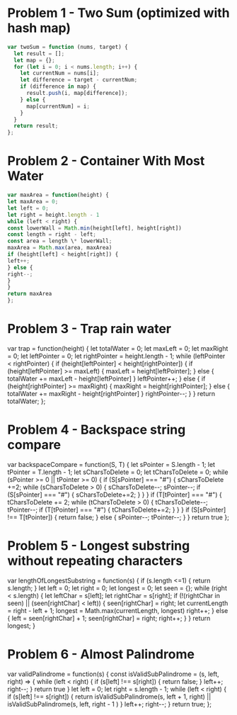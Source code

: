 # Problem 1 - Two Sum (optimized with hash map)

```js
var twoSum = function (nums, target) {
  let result = [];
  let map = {};
  for (let i = 0; i < nums.length; i++) {
    let currentNum = nums[i];
    let difference = target - currentNum;
    if (difference in map) {
      result.push(i, map[difference]);
    } else {
      map[currentNum] = i;
    }
  }
  return result;
};
```

# Problem 2 - Container With Most Water

```js
var maxArea = function(height) {
let maxArea = 0;
let left = 0;
let right = height.length - 1
while (left < right) {
const lowerWall = Math.min(height[left], height[right])
const length = right - left;
const area = length \* lowerWall;
maxArea = Math.max(area, maxArea)
if (height[left] < height[right]) {
left++;
} else {
right--;
}
}
return maxArea
};
```

# Problem 3 - Trap rain water

var trap = function(height) {
let totalWater = 0;
let maxLeft = 0;
let maxRight = 0;
let leftPointer = 0;
let rightPointer = height.length - 1;
while (leftPointer < rightPointer) {
if (height[leftPointer] < height[rightPointer]) {
if (height[leftPointer] >= maxLeft) {
maxLeft = height[leftPointer];
} else {
totalWater += maxLeft - height[leftPointer]
}
leftPointer++;
} else {
if (height[rightPointer] >= maxRight) {
maxRight = height[rightPointer];
} else {
totalWater += maxRight - height[rightPointer]
}
rightPointer--;
}
}
return totalWater;
};

# Problem 4 - Backspace string compare

var backspaceCompare = function(S, T) {
let sPointer = S.length - 1;
let tPointer = T.length - 1;
let sCharsToDelete = 0;
let tCharsToDelete = 0;
while (sPointer >= 0 || tPointer >= 0) {
if (S[sPointer] === "#") {
sCharsToDelete +=2;
while (sCharsToDelete > 0) {
sCharsToDelete--;
sPointer--;
if (S[sPointer] === "#") {
sCharsToDelete+=2;
}
}
}
if (T[tPointer] === "#") {
tCharsToDelete += 2;
while (tCharsToDelete > 0) {
tCharsToDelete--;
tPointer--;
if (T[tPointer] === "#") {
tCharsToDelete+=2;
}
}
}
if (S[sPointer] !== T[tPointer]) {
return false;
} else {
sPointer--;
tPointer--;
}
}
return true
};

# Problem 5 - Longest substring without repeating characters

var lengthOfLongestSubstring = function(s) {
if (s.length <=1) {
return s.length;
}
let left = 0;
let right = 0;
let longest = 0;
let seen = {};
while (right < s.length) {
let leftChar = s[left];
let rightChar = s[right];
if (!(rightChar in seen) || (seen[rightChar] < left)) {
seen[rightChar] = right;
let currentLength = right - left + 1;
longest = Math.max(currentLength, longest)
right++;
} else {
left = seen[rightChar] + 1;
seen[rightChar] = right;
right++;
}
}
return longest;
}

# Problem 6 - Almost Palindrome

var validPalindrome = function(s) {
const isValidSubPalindrome = (s, left, right) => {
while (left < right) {
if (s[left] !== s[right]) {
return false;
}
left++;
right--;
}
return true
}
let left = 0;
let right = s.length - 1;
while (left < right) {
if (s[left] !== s[right]) {
return isValidSubPalindrome(s, left + 1, right) || isValidSubPalindrome(s, left, right - 1 )
}
left++;
right--;
}
return true;
};
